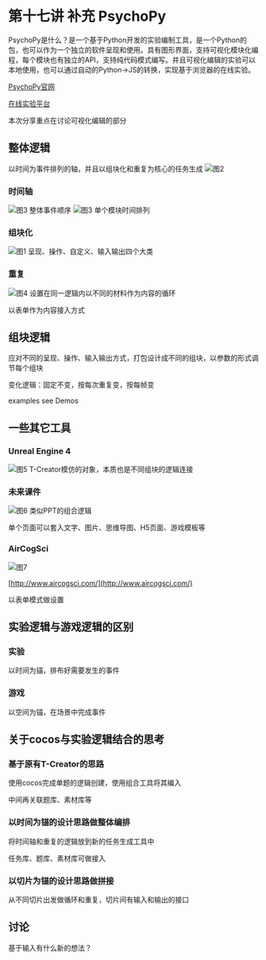 # 第十七讲 补充 PsychoPy
PsychoPy是什么？是一个基于Python开发的实验编制工具，是一个Python的包，也可以作为一个独立的软件呈现和使用。具有图形界面，支持可视化模块化编程，每个模块也有独立的API，支持纯代码模式编写。并且可视化编辑的实验可以本地使用，也可以通过自动的Python→JS的转换，实现基于浏览器的在线实验。

[PsychoPy官网](https://www.psychopy.org/ "PsychoPy官网")

[在线实验平台](https://pavlovia.org/ "Pavlovia官网")

本次分享重点在讨论可视化编辑的部分

## 整体逻辑
以时间为事件排列的轴，并且以组块化和重复为核心的任务生成
![图2](total.png)

### 时间轴
![图3](flow.png)
整体事件顺序
![图3](timeline.png)
单个模块时间排列

### 组块化
![图1](component.png)
呈现、操作、自定义、输入输出四个大类

### 重复
![图4](loop.png)
设置在同一逻辑内以不同的材料作为内容的循环

以表单作为内容接入方式

## 组块逻辑
应对不同的呈现、操作、输入输出方式，打包设计成不同的组块，以参数的形式调节每个组块

变化逻辑：固定不变，按每次重复变，按每帧变

examples see Demos

## 一些其它工具
### Unreal Engine 4
![图5](blueprint.jpg)
T-Creator模仿的对象，本质也是不同组块的逻辑连接

### 未来课件
![图6](weilaikejian.png)
类似PPT的组合逻辑

单个页面可以套入文字、图片、思维导图、H5页面、游戏模板等

### AirCogSci
![图7](aircog.png)

[http://www.aircogsci.com/](http://www.aircogsci.com/)

以表单模式做设置

## 实验逻辑与游戏逻辑的区别
### 实验
以时间为锚，排布好需要发生的事件

### 游戏
以空间为锚，在场景中完成事件

## 关于cocos与实验逻辑结合的思考
### 基于原有T-Creator的思路
使用cocos完成单题的逻辑创建，使用组合工具将其编入

中间再关联题库、素材库等

### 以时间为锚的设计思路做整体编排
将时间轴和重复的逻辑放到新的任务生成工具中

任务库、题库、素材库可做接入

### 以切片为锚的设计思路做拼接
从不同切片出发做循环和重复，切片间有输入和输出的接口

## 讨论
基于输入有什么新的想法？